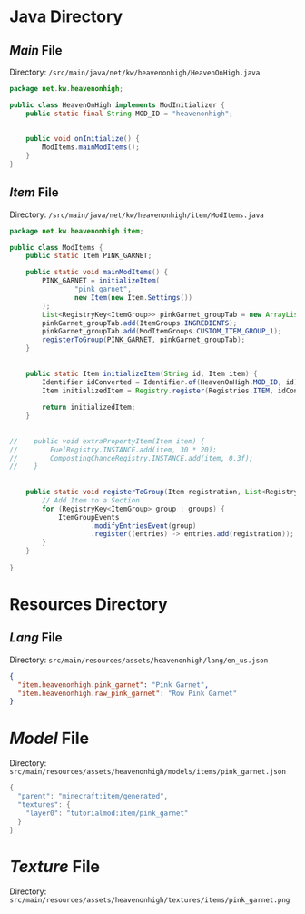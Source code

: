 
# **Java Directory**
## *Main* File
Directory: `/src/main/java/net/kw/heavenonhigh/HeavenOnHigh.java`
```java
package net.kw.heavenonhigh;

public class HeavenOnHigh implements ModInitializer {
    public static final String MOD_ID = "heavenonhigh";
	
	
    public void onInitialize() {
        ModItems.mainModItems();
    }
}
```

## *Item* File
Directory: `/src/main/java/net/kw/heavenonhigh/item/ModItems.java`
```java
package net.kw.heavenonhigh.item;

public class ModItems {
    public static Item PINK_GARNET;

    public static void mainModItems() {
        PINK_GARNET = initializeItem(
                "pink_garnet",
                new Item(new Item.Settings())
        );
		List<RegistryKey<ItemGroup>> pinkGarnet_groupTab = new ArrayList<>();
        pinkGarnet_groupTab.add(ItemGroups.INGREDIENTS);
        pinkGarnet_groupTab.add(ModItemGroups.CUSTOM_ITEM_GROUP_1);
        registerToGroup(PINK_GARNET, pinkGarnet_groupTab);
    }
	
	
    public static Item initializeItem(String id, Item item) {
        Identifier idConverted = Identifier.of(HeavenOnHigh.MOD_ID, id);
        Item initializedItem = Registry.register(Registries.ITEM, idConverted, item);
		
        return initializedItem;
    }
	
	
//    public void extraPropertyItem(Item item) {
//        FuelRegistry.INSTANCE.add(item, 30 * 20);
//        CompostingChanceRegistry.INSTANCE.add(item, 0.3f);
//    }
	
	
    public static void registerToGroup(Item registration, List<RegistryKey<ItemGroup>> groups) {
        // Add Item to a Section
        for (RegistryKey<ItemGroup> group : groups) {
            ItemGroupEvents
                    .modifyEntriesEvent(group)
                    .register((entries) -> entries.add(registration));
        }
    }
	
}
```

# **Resources Directory**
## *Lang* File
Directory: `src/main/resources/assets/heavenonhigh/lang/en_us.json`
```json
{  
  "item.heavenonhigh.pink_garnet": "Pink Garnet",  
  "item.heavenonhigh.raw_pink_garnet": "Row Pink Garnet"  
}
```

# *Model* File
Directory: `src/main/resources/assets/heavenonhigh/models/items/pink_garnet.json`
```java
{  
  "parent": "minecraft:item/generated",  
  "textures": {  
    "layer0": "tutorialmod:item/pink_garnet"  
  }  
}
```

# *Texture* File
Directory: `src/main/resources/assets/heavenonhigh/textures/items/pink_garnet.png`

